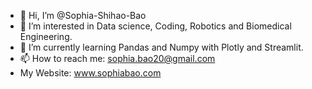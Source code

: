 - 👋 Hi, I’m @Sophia-Shihao-Bao
- 👀 I’m interested in Data science, Coding, Robotics and Biomedical Engineering.
- 🌱 I’m currently learning Pandas and Numpy with Plotly and Streamlit.
- 📫 How to reach me: sophia.bao20@gmail.com
- My Website: www.sophiabao.com

<!---
Sophia-Shihao-Bao/Sophia-Shihao-Bao is a ✨ special ✨ repository because its `README.md` (this file) appears on your GitHub profile.
You can click the Preview link to take a look at your changes.
--->
